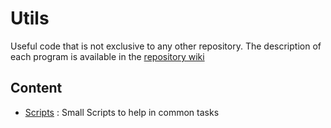 # Utils

Useful code that is not exclusive to any other repository. The description of each program is available in the [repository wiki](https://github.com/lara-unb/utils/wiki)

## Content

 - [Scripts](https://github.com/lara-unb/utils/tree/master/Scripts) : Small Scripts to help in common tasks
